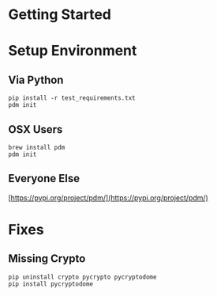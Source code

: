 # Getting Started

# Setup Environment

## Via Python
```shell
pip install -r test_requirements.txt
pdm init
```

## OSX Users
```shell
brew install pdm
pdm init
```

## Everyone Else
[https://pypi.org/project/pdm/](https://pypi.org/project/pdm/)

# Fixes

## Missing Crypto
```shell
pip uninstall crypto pycrypto pycryptodome
pip install pycryptodome
```